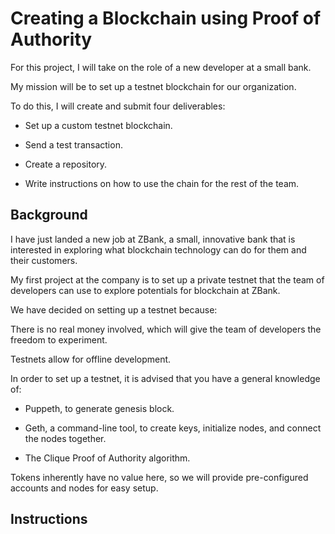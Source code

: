 # Creating a Blockchain using Proof of Authority

For this project, I will take on the role of a new developer at a small bank.

My mission will be to set up a testnet blockchain for our organization.

To do this, I will create and submit four deliverables:

* Set up a custom testnet blockchain.

* Send a test transaction.

* Create a repository.

* Write instructions on how to use the chain for the rest of the team.

## Background

I have just landed a new job at ZBank, a small, innovative bank that is interested in exploring what
blockchain technology can do for them and their customers.

My first project at the company is to set up a private testnet that the team of developers
can use to explore potentials for blockchain at ZBank.

We have decided on setting up a testnet because:

There is no real money involved, which will give the team of developers the freedom to experiment.

Testnets allow for offline development.

In order to set up a testnet, it is advised that you have a general knowledge of:

* Puppeth, to generate genesis block.

* Geth, a command-line tool, to create keys, initialize nodes, and connect the nodes together.

* The Clique Proof of Authority algorithm.

Tokens inherently have no value here, so we will provide pre-configured accounts and nodes for easy setup.

## Instructions


